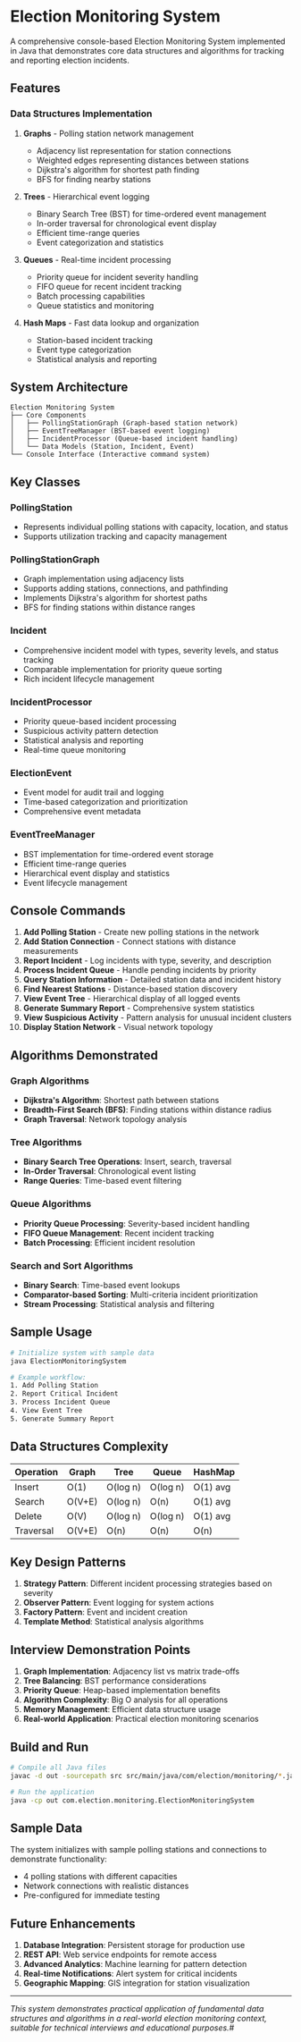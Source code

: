 # Election Monitoring System

A comprehensive console-based Election Monitoring System implemented in Java that demonstrates core data structures and algorithms for tracking and reporting election incidents.

## Features

### Data Structures Implementation

1. **Graphs** - Polling station network management
   - Adjacency list representation for station connections
   - Weighted edges representing distances between stations
   - Dijkstra's algorithm for shortest path finding
   - BFS for finding nearby stations

2. **Trees** - Hierarchical event logging
   - Binary Search Tree (BST) for time-ordered event management
   - In-order traversal for chronological event display
   - Efficient time-range queries
   - Event categorization and statistics

3. **Queues** - Real-time incident processing
   - Priority queue for incident severity handling
   - FIFO queue for recent incident tracking
   - Batch processing capabilities
   - Queue statistics and monitoring

4. **Hash Maps** - Fast data lookup and organization
   - Station-based incident tracking
   - Event type categorization
   - Statistical analysis and reporting

## System Architecture

```
Election Monitoring System
├── Core Components
│   ├── PollingStationGraph (Graph-based station network)
│   ├── EventTreeManager (BST-based event logging)
│   ├── IncidentProcessor (Queue-based incident handling)
│   └── Data Models (Station, Incident, Event)
└── Console Interface (Interactive command system)
```

## Key Classes

### PollingStation
- Represents individual polling stations with capacity, location, and status
- Supports utilization tracking and capacity management

### PollingStationGraph
- Graph implementation using adjacency lists
- Supports adding stations, connections, and pathfinding
- Implements Dijkstra's algorithm for shortest paths
- BFS for finding stations within distance ranges

### Incident
- Comprehensive incident model with types, severity levels, and status tracking
- Comparable implementation for priority queue sorting
- Rich incident lifecycle management

### IncidentProcessor
- Priority queue-based incident processing
- Suspicious activity pattern detection
- Statistical analysis and reporting
- Real-time queue monitoring

### ElectionEvent
- Event model for audit trail and logging
- Time-based categorization and prioritization
- Comprehensive event metadata

### EventTreeManager
- BST implementation for time-ordered event storage
- Efficient time-range queries
- Hierarchical event display and statistics
- Event lifecycle management

## Console Commands

1. **Add Polling Station** - Create new polling stations in the network
2. **Add Station Connection** - Connect stations with distance measurements
3. **Report Incident** - Log incidents with type, severity, and description
4. **Process Incident Queue** - Handle pending incidents by priority
5. **Query Station Information** - Detailed station data and incident history
6. **Find Nearest Stations** - Distance-based station discovery
7. **View Event Tree** - Hierarchical display of all logged events
8. **Generate Summary Report** - Comprehensive system statistics
9. **View Suspicious Activity** - Pattern analysis for unusual incident clusters
10. **Display Station Network** - Visual network topology

## Algorithms Demonstrated

### Graph Algorithms
- **Dijkstra's Algorithm**: Shortest path between stations
- **Breadth-First Search (BFS)**: Finding stations within distance radius
- **Graph Traversal**: Network topology analysis

### Tree Algorithms
- **Binary Search Tree Operations**: Insert, search, traversal
- **In-Order Traversal**: Chronological event listing
- **Range Queries**: Time-based event filtering

### Queue Algorithms
- **Priority Queue Processing**: Severity-based incident handling
- **FIFO Queue Management**: Recent incident tracking
- **Batch Processing**: Efficient incident resolution

### Search and Sort Algorithms
- **Binary Search**: Time-based event lookups
- **Comparator-based Sorting**: Multi-criteria incident prioritization
- **Stream Processing**: Statistical analysis and filtering

## Sample Usage

```bash
# Initialize system with sample data
java ElectionMonitoringSystem

# Example workflow:
1. Add Polling Station
2. Report Critical Incident
3. Process Incident Queue
4. View Event Tree
5. Generate Summary Report
```

## Data Structures Complexity

| Operation | Graph | Tree | Queue | HashMap |
|-----------|-------|------|-------|---------|
| Insert    | O(1)  | O(log n) | O(log n) | O(1) avg |
| Search    | O(V+E)| O(log n) | O(n)     | O(1) avg |
| Delete    | O(V)  | O(log n) | O(log n) | O(1) avg |
| Traversal | O(V+E)| O(n)     | O(n)     | O(n)     |

## Key Design Patterns

1. **Strategy Pattern**: Different incident processing strategies based on severity
2. **Observer Pattern**: Event logging for system actions
3. **Factory Pattern**: Event and incident creation
4. **Template Method**: Statistical analysis algorithms

## Interview Demonstration Points

1. **Graph Implementation**: Adjacency list vs matrix trade-offs
2. **Tree Balancing**: BST performance considerations
3. **Priority Queue**: Heap-based implementation benefits
4. **Algorithm Complexity**: Big O analysis for all operations
5. **Memory Management**: Efficient data structure usage
6. **Real-world Application**: Practical election monitoring scenarios

## Build and Run

```bash
# Compile all Java files
javac -d out -sourcepath src src/main/java/com/election/monitoring/*.java src/main/java/com/election/monitoring/core/*.java

# Run the application
java -cp out com.election.monitoring.ElectionMonitoringSystem
```

## Sample Data

The system initializes with sample polling stations and connections to demonstrate functionality:
- 4 polling stations with different capacities
- Network connections with realistic distances
- Pre-configured for immediate testing

## Future Enhancements

1. **Database Integration**: Persistent storage for production use
2. **REST API**: Web service endpoints for remote access
3. **Advanced Analytics**: Machine learning for pattern detection
4. **Real-time Notifications**: Alert system for critical incidents
5. **Geographic Mapping**: GIS integration for station visualization

---

*This system demonstrates practical application of fundamental data structures and algorithms in a real-world election monitoring context, suitable for technical interviews and educational purposes.*#
